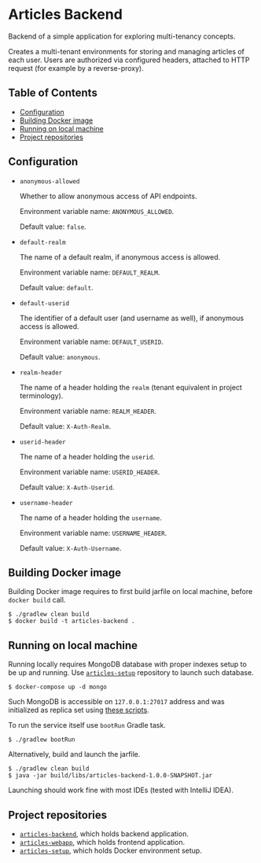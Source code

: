 # Articles Backend

Backend of a simple application for exploring multi-tenancy concepts.

Creates a multi-tenant environments for storing and managing articles of each user. Users are
authorized via configured headers, attached to HTTP request (for example by a reverse-proxy).

## Table of Contents

* [Configuration](#configuration)
* [Building Docker image](#building-docker-image)
* [Running on local machine](#running-on-local-machine)
* [Project repositories](#project-repositories)

## Configuration

* `anonymous-allowed`

  Whether to allow anonymous access of API endpoints.

  Environment variable name: `ANONYMOUS_ALLOWED`.

  Default value: `false`.

* `default-realm`

  The name of a default realm, if anonymous access is allowed.

  Environment variable name: `DEFAULT_REALM`.

  Default value: `default`.

* `default-userid`

  The identifier of a default user (and username as well), if anonymous access is allowed.

  Environment variable name: `DEFAULT_USERID`.

  Default value: `anonymous`.

* `realm-header`

  The name of a header holding the `realm` (tenant equivalent in project terminology).

  Environment variable name: `REALM_HEADER`.

  Default value: `X-Auth-Realm`.

* `userid-header`

  The name of a header holding the `userid`.

  Environment variable name: `USERID_HEADER`.

  Default value: `X-Auth-Userid`.

* `username-header`

  The name of a header holding the `username`.

  Environment variable name: `USERNAME_HEADER`.

  Default value: `X-Auth-Username`.

## Building Docker image

Building Docker image requires to first build jarfile on local machine, before `docker build` call.

```shell
$ ./gradlew clean build
$ docker build -t articles-backend .
```

## Running on local machine

Running locally requires MongoDB database with proper indexes setup to be up and running. Use
[`articles-setup`][articles-setup] repository to launch such database.

```shell
$ docker-compose up -d mongo
```

Such MongoDB is accessible on `127.0.0.1:27017` address and was initialized as replica set using
[these scripts][mongo-init-scripts].

To run the service itself use `bootRun` Gradle task.

```shell
$ ./gradlew bootRun
```

Alternatively, build and launch the jarfile.

```shell
$ ./gradlew clean build
$ java -jar build/libs/articles-backend-1.0.0-SNAPSHOT.jar
```

Launching should work fine with most IDEs (tested with IntelliJ IDEA).

## Project repositories

* [`articles-backend`][articles-backend], which holds backend application.
* [`articles-webapp`][articles-webapp], which holds frontend application.
* [`articles-setup`][articles-setup], which holds Docker environment setup.

[articles-backend]: https://github.com/malczuuu/articles-setup

[articles-webapp]: https://github.com/malczuuu/articles-webapp

[articles-setup]: https://github.com/malczuuu/articles-setup

[mongo-init-scripts]: https://github.com/malczuuu/articles-setup/blob/master/conf/mongodb
